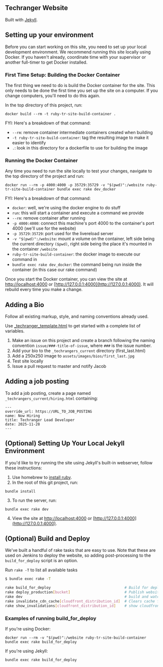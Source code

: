 ## Techranger Website

Built with [Jekyll](https://jekyllrb.com/).

## Setting up your environment

Before you can start working on this site, you need to set up your local development environment.  We recommend running this site locally using Docker.  If you haven't already, coordinate time with your supervisor or another full-timer to get Docker installed.

### First Time Setup: Building the Docker Container

The first thing we need to do is build the Docker container for the site.  This only needs to be done the first time you set up the site on a computer.  If you change computers, you'll need to do this again.

In the top directory of this project, run:

`docker build --rm -t ruby-tr-site-build-container .`

FYI: Here's a breakdown of that command:

* `--rm`: remove container intermediate containers created when building
* `-t ruby-tr-site-build-container`: tag the resulting image to make it easier to identify
* `.`: look in this directory for a dockerfile to use for building the image

### Running the Docker Container

Any time you need to run the site locally to test your changes, navigate to the top directory of the project and run:

`docker run --rm -p 4000:4000 -p 35729:35729 -v "$(pwd)":/website ruby-tr-site-build-container bundle exec rake dev_docker`

FYI: Here's a breakdown of that command:

* `docker`: well, we're using the docker engine to do stuff
* `run`: this will start a container and execute a command we provide
* `--rm`: remove container after running
* `-p 4000:4000`: connect this machine's port 4000 to the container's port 4000 (we'll use for the website)
* `-p 35729:35729`: port used for the livereload server
* `-v "$(pwd)":/website`: mount a volume on the container, left side being the current directory `($pwd)`, right side being the place it's mounted in the container `/website`
* `ruby-tr-site-build-container`: the docker image to execute our command in
* `bundle exec rake dev_docker`: the command being run inside the container (in this case our rake command)

Once you start the Docker container, you can view the site at [http://localhost:4000](http://localhost:4000) or [http://127.0.0.1:4000](http://127.0.0.1:4000).  It will rebuild every time you make a change.

## Adding a Bio

Follow all existing markup, style, and naming conventions already used.

Use [_techranger_template.html](_techranger_template.html) to get started with a complete list of variables.

1. Make an issue on this project and create a branch following the naming convention `issue/###-title-of-issue`, where `###` is the issue number.
2. Add your bio to the `_techrangers_current` directory (first_last.html)
3. Add a 250x250 image to `assets/images/bios/first_last.jpg`
4. Test site locally
5. Issue a pull request to master and notify Jacob

## Adding a job posting

To add a job posting, create a page named `_techrangers_current/hiring.html` containing:

```
---
override_url: https://URL_TO_JOB_POSTING
name: Now Hiring
title: Techranger Lead Developer
date: 2025-11-28
---
```

## (Optional) Setting Up Your Local Jekyll Environment

If you'd like to try running the site using Jekyll's built-in webserver, follow these instructions:

1. Use homebrew to [install ruby](https://ucfcdl.github.io/techrangers-handbook/how-to/install-ruby.html).
2. In the root of this git project, run:

`bundle install`

3. To run the server, run:

`bundle exec rake dev`

4. View the site at [http://localhost:4000](http://localhost:4000) or [http://127.0.0.1:4000](http://127.0.0.1:4000).

## (Optional) Build and Deploy

We've built a handful of rake tasks that are easy to use.  Note that these are used on Jenkins to deploy the website, so adding post-processing to the `build_for_deploy` script is an option.

Run `rake -T` to list all available tasks

```bash
$ bundle exec rake -T

rake build_for_deploy                                  # Build for deploy
rake deploy_production[bucket]                         # Publish website to S3
rake dev                                               # build and watch for dev
rake invalidate_cdn_cache[cloudfront_distribution_id]  # Clears cache from cloudfront
rake show_invalidations[cloudfront_distribution_id]    # show cloudfront invalidations
```

### Examples of running build_for_deploy

If you're using Docker:

`docker run --rm -v "$(pwd)":/website ruby-tr-site-build-container bundle exec rake build_for_deploy`

If you're using Jekyll:

`bundle exec rake build_for_deploy`